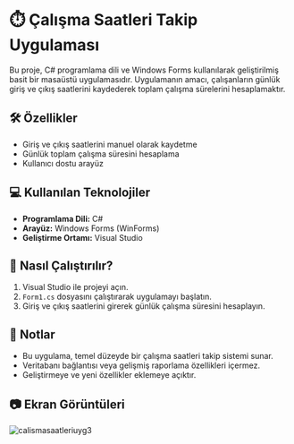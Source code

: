# ⏱️ Çalışma Saatleri Takip Uygulaması

Bu proje, C# programlama dili ve Windows Forms kullanılarak geliştirilmiş basit bir masaüstü uygulamasıdır. Uygulamanın amacı, çalışanların günlük giriş ve çıkış saatlerini kaydederek toplam çalışma sürelerini hesaplamaktır.

## 🛠️ Özellikler

- Giriş ve çıkış saatlerini manuel olarak kaydetme
- Günlük toplam çalışma süresini hesaplama
- Kullanıcı dostu arayüz

## 💻 Kullanılan Teknolojiler

- **Programlama Dili:** C#
- **Arayüz:** Windows Forms (WinForms)
- **Geliştirme Ortamı:** Visual Studio

## 🚀 Nasıl Çalıştırılır?

1. Visual Studio ile projeyi açın.
2. `Form1.cs` dosyasını çalıştırarak uygulamayı başlatın.
3. Giriş ve çıkış saatlerini girerek günlük çalışma süresini hesaplayın.

## 📌 Notlar

- Bu uygulama, temel düzeyde bir çalışma saatleri takip sistemi sunar.
- Veritabanı bağlantısı veya gelişmiş raporlama özellikleri içermez.
- Geliştirmeye ve yeni özellikler eklemeye açıktır.
## 📷 Ekran Görüntüleri
![calismasaatleriuyg3](https://github.com/user-attachments/assets/0ffb4942-9d2a-4504-adb1-0f8e5264c158)


